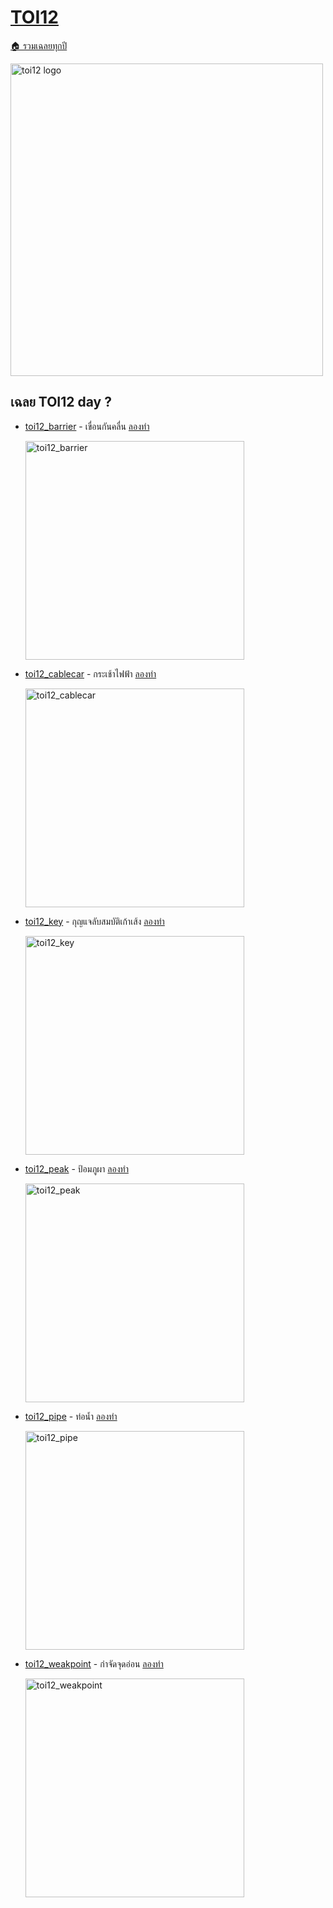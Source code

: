 <!-- @codegen_toi begin -->
<!-- ! THIS IS AUTO GENERATE DOCS. CHANGE THIS WILL RESULT NOTHING -->
# [TOI12](/toi/toi12)

[🏠 รวมเฉลยทุกปี](../)

<img width="500" alt="toi12 logo" src="https://github.com/krist7599555/toi/assets/19445033/80c80822-7583-4bcd-a705-dae3eacdee85">

<!-- ! THIS IS AUTO GENERATE DOCS. CHANGE THIS WILL RESULT NOTHING -->
## เฉลย TOI12 day ?

- [toi12_barrier](/toi/toi12/toi12_barrier) - เขื่อนกันคลื่น [ลองทำ](https://beta.programming.in.th/tasks/toi12_barrier)

  <img width="350" alt="toi12_barrier" src="https://github.com/krist7599555/toi/assets/19445033/80c80822-7583-4bcd-a705-dae3eacdee85">

- [toi12_cablecar](/toi/toi12/toi12_cablecar) - กระเช้าไฟฟ้า [ลองทำ](https://beta.programming.in.th/tasks/toi12_cablecar)

  <img width="350" alt="toi12_cablecar" src="https://github.com/krist7599555/toi/assets/19445033/80c80822-7583-4bcd-a705-dae3eacdee85">

- [toi12_key](/toi/toi12/toi12_key) - กุญแจลับสมบัติเก้าเส้ง [ลองทำ](https://beta.programming.in.th/tasks/toi12_key)

  <img width="350" alt="toi12_key" src="https://github.com/krist7599555/toi/assets/19445033/80c80822-7583-4bcd-a705-dae3eacdee85">

- [toi12_peak](/toi/toi12/toi12_peak) - ป้อมภูผา [ลองทำ](https://beta.programming.in.th/tasks/toi12_peak)

  <img width="350" alt="toi12_peak" src="https://github.com/krist7599555/toi/assets/19445033/80c80822-7583-4bcd-a705-dae3eacdee85">

- [toi12_pipe](/toi/toi12/toi12_pipe) - ท่อน้ำ [ลองทำ](https://beta.programming.in.th/tasks/toi12_pipe)

  <img width="350" alt="toi12_pipe" src="https://github.com/krist7599555/toi/assets/19445033/80c80822-7583-4bcd-a705-dae3eacdee85">

- [toi12_weakpoint](/toi/toi12/toi12_weakpoint) - กำจัดจุดอ่อน [ลองทำ](https://beta.programming.in.th/tasks/toi12_weakpoint)

  <img width="350" alt="toi12_weakpoint" src="https://github.com/krist7599555/toi/assets/19445033/80c80822-7583-4bcd-a705-dae3eacdee85">
<!-- @codegen_toi end -->

